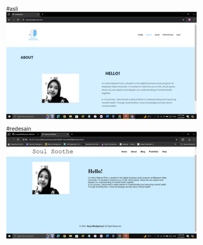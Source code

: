 #asli
![alt text](https://github.com/mulyadi09/Redesain-Website/blob/main/Screenshot%20(34).png)

#redesain
![alt text](https://github.com/mulyadi09/Redesain-Website/blob/main/Screenshot%20(33).png)
